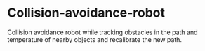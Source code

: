 # Collision-avoidance-robot
Collision avoidance robot while tracking obstacles in the path and temperature of nearby objects and recalibrate the new path.
